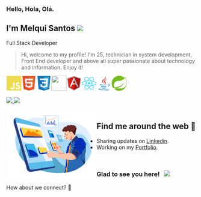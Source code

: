 
### Hello, Hola, Olá.

## I'm Melqui Santos <img src="https://media.giphy.com/media/hvRJCLFzcasrR4ia7z/giphy.gif" height="25px">
Full Stack Developer
      
> Hi, welcome to my profile! I\'m 25, technician in system development,<br>
Front End developer and above all super passionate about technology and
information. Enjoy it!

<div style="display: flex;">
<img src="https://raw.githubusercontent.com/devicons/devicon/master/icons/javascript/javascript-plain.svg" style="width: 40px; height: 40px">
<img src="https://raw.githubusercontent.com/devicons/devicon/master/icons/html5/html5-original.svg" width="40" style="width: 40px; height: 40px">
<img src="https://raw.githubusercontent.com/devicons/devicon/master/icons/css3/css3-original.svg" width="40" style="width: 40px; height: 40px">
<img src="https://cdn.jsdelivr.net/gh/devicons/devicon/icons/bootstrap/bootstrap-original.svg" width="40" style="width: 40px; height: 40px">
<img src="https://raw.githubusercontent.com/devicons/devicon/master/icons/angularjs/angularjs-original.svg" style="width: 40px; height: 40px">
<img src="https://raw.githubusercontent.com/devicons/devicon/master/icons/react/react-original.svg" style="width: 40px; height: 40px">
<img src="https://github.com/devicons/devicon/blob/master/icons/java/java-original.svg" width="40" style="width: 40px; height: 40px">
<img src="https://github.com/devicons/devicon/blob/master/icons/spring/spring-original.svg" width="40" style="width: 40px; height: 40px"><br>
</div><br>
        
<div>
 
<a href="https://github.com/MelqSantos">
  <img height="160em" src="https://github-readme-stats.vercel.app/api?username=MelqSantos&show_icons=true&theme=ayu-mirage&include_all_commits=true&count_private=true"/>
  <img height="160em" src="https://github-readme-stats.vercel.app/api/top-langs/?username=MelqSantos&layout=compact&langs_count=7&theme=ayu-mirage"/>
</a>
</div><br>

<img src="https://github.com/MelqSantos/MelqSantos/blob/main/assets/frontDev1.png" align="left" width="240" height="180">
</div>
<div>
        
## Find me around the web :dart:
        
- Sharing updates on [Linkedin](https://linkedin.com/in/melquisedec-santos).
- Working on my [Portfolio](https://msportfolio.vercel.app).
</div><br>

### Glad to see you here! &nbsp; ![](https://visitor-badge.glitch.me/badge?page_id=MelqSantos.MelqSantos)
How about we connect? :handshake:



